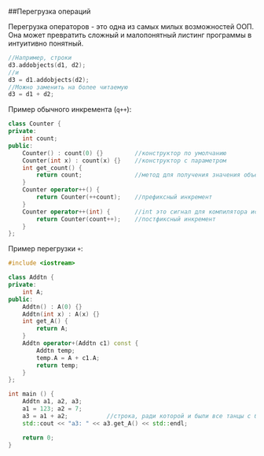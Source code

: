 ##Перегрузка операций

Перегрузка операторов - это одна из самых милых возможностей ООП. Она может превратить сложный и малопонятный листинг программы в интуитивно понятный. 
```cpp
//Например, строки
d3.addobjects(d1, d2);
//и
d3 = d1.addobjects(d2);
//Можно заменить на более читаемую
d3 = d1 + d2;
```
Пример обычного инкремента (`q++`):
```cpp
class Counter {
private:
	int count;
public:
	Counter() : count(0) {} 		//конструктор по умолчанию
	Counter(int x) : count(x) {} 	//конструктор с параметром
	int get_count() {
		return count;				//метод для получения значения объекта
	}
	Counter operator++() {
		return Counter(++count);	//префиксный инкремент
	}
	Counter operator++(int) {		//int это сигнал для компилятора исп. постфиксн. версию операции
		return Counter(count++);	//постфиксный инкремент
	}
};
```
Пример перегрузки `+`:
```cpp
#include <iostream>

class Addtn {
private:
	int A;
public:
	Addtn() : A(0) {}
	Addtn(int x) : A(x) {} 	
	int get_A() {
		return A;			
	}
	Addtn operator+(Addtn c1) const {
		Addtn temp;
		temp.A = A + c1.A;
		return temp;
	}
};

int main () {
	Addtn a1, a2, a3;
	a1 = 123; a2 = 7;
	a3 = a1 + a2;			//строка, ради которой и были все танцы с бубном
	std::cout << "a3: " << a3.get_A() << std::endl;

	return 0;
}
```